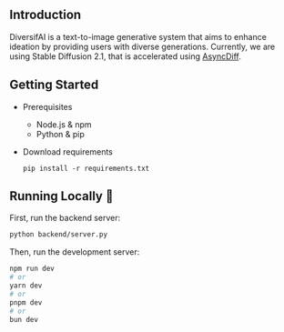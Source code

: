 ## Introduction
DiversifAI is a text-to-image generative system that aims to enhance ideation by providing users with diverse generations. Currently, we are using Stable Diffusion 2.1, that is accelerated using [AsyncDiff](https://github.com/czg1225/AsyncDiff).

## Getting Started
- Prerequisites
    - Node.js & npm
    - Python & pip

- Download requirements
  ```shell
  pip install -r requirements.txt
  ```
## Running Locally 🚀
First, run the backend server:
```bash
python backend/server.py
```

Then, run the development server:

```bash
npm run dev
# or
yarn dev
# or
pnpm dev
# or
bun dev
```
